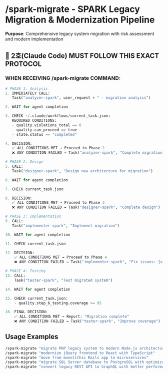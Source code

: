 # /spark-migrate - SPARK Legacy Migration & Modernization Pipeline  

**Purpose**: Comprehensive legacy system migration with risk assessment and modern implementation

## 📝 2호(Claude Code) MUST FOLLOW THIS EXACT PROTOCOL

### **WHEN RECEIVING /spark-migrate COMMAND:**

```python
# PHASE 1: Analysis
1. IMMEDIATELY CALL:
   Task("analyzer-spark", user_request + " - migration analysis")

2. WAIT for agent completion

3. CHECK ~/.claude/workflows/current_task.json:
   REQUIRED CONDITIONS:
   - quality.violations_total == 0
   - quality.can_proceed == true
   - state.status == "completed"

4. DECISION:
   ✅ ALL CONDITIONS MET → Proceed to Phase 2
   ❌ ANY CONDITION FAILED → Task("analyzer-spark", "Complete migration analysis")

# PHASE 2: Design
5. CALL:
   Task("designer-spark", "Design new architecture for migration")

6. WAIT for agent completion

7. CHECK current_task.json

8. DECISION:
   ✅ ALL CONDITIONS MET → Proceed to Phase 3
   ❌ ANY CONDITION FAILED → Task("designer-spark", "Complete design")

# PHASE 3: Implementation
9. CALL:
   Task("implementer-spark", "Implement migration")

10. WAIT for agent completion

11. CHECK current_task.json

12. DECISION:
    ✅ ALL CONDITIONS MET → Proceed to Phase 4
    ❌ ANY CONDITION FAILED → Task("implementer-spark", "Fix issues: {violations}")

# PHASE 4: Testing
13. CALL:
    Task("tester-spark", "Test migrated system")

14. WAIT for agent completion

15. CHECK current_task.json:
    - quality.step_6_testing.coverage >= 95

16. FINAL DECISION:
    ✅ ALL CONDITIONS MET → Report: "Migration complete"
    ❌ ANY CONDITION FAILED → Task("tester-spark", "Improve coverage")
```


## Usage Examples

```bash
/spark-migrate "migrate PHP legacy system to modern Node.js architecture"
/spark-migrate "modernize jQuery frontend to React with TypeScript"
/spark-migrate "move from monolithic Rails app to microservices"
/spark-migrate "migrate SQL Server database to PostgreSQL with optimization"
/spark-migrate "convert legacy REST API to GraphQL with better performance"
